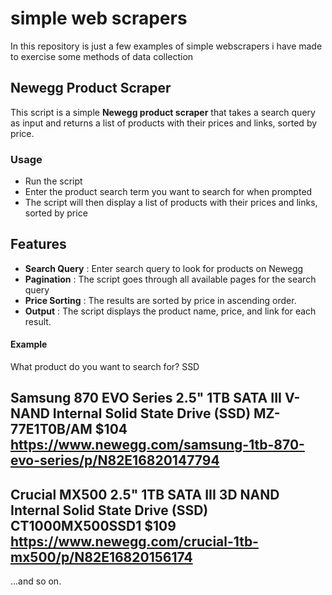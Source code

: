 # simple web scrapers

In this repository is just a few examples of simple webscrapers i have made to exercise some methods of data collection

## Newegg Product Scraper

This script is a simple **Newegg product scraper** that takes a search query as input and returns a list of products with their prices and links, sorted by price.

### Usage
* Run the script
* Enter the product search term you want to search for when prompted
* The script will then display a list of products with their prices and links, sorted by price

## Features
* **Search Query** : Enter search query to look for products on Newegg
* **Pagination** : The script goes through all available pages for the search query
* **Price Sorting** : The results are sorted by price in ascending order.
* **Output** : The script displays the product name, price, and link for each result.

#### **Example**

What product do you want to search for? SSD

Samsung 870 EVO Series 2.5" 1TB SATA III V-NAND Internal Solid State Drive (SSD) MZ-77E1T0B/AM
$104
https://www.newegg.com/samsung-1tb-870-evo-series/p/N82E16820147794
-------------------------------

Crucial MX500 2.5" 1TB SATA III 3D NAND Internal Solid State Drive (SSD) CT1000MX500SSD1
$109
https://www.newegg.com/crucial-1tb-mx500/p/N82E16820156174
-------------------------------

...and so on.
